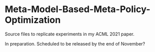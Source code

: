 # Meta-Model-Based-Meta-Policy-Optimization
Source files to replicate experiments in my ACML 2021 paper.

In preparation. Scheduled to be released by the end of November?
